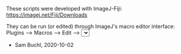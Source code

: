 These scripts were developed with ImageJ-Fiji:
https://imagej.net/Fiji/Downloads

They can be run (or edited) through ImageJ's macro editor interface:
Plugins --> Macros --> Edit --> <select target macro> --> Run. 

- Sam Buchl, 2020-10-02
